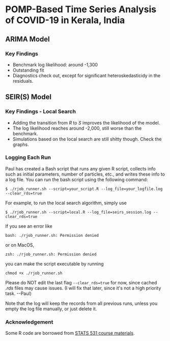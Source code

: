 # POMP-Based Time Series Analysis of COVID-19 in Kerala, India

## ARIMA Model

### Key Findings
+ Benchmark log likelihood: around -1,300
+ Outstanding fit
+ Diagnostics check out, except for significant heteroskedasticidy in the residuals. 

## SEIR(S) Model

### Key Findings - Local Search
+ Adding the transition from *R* to *S* improves the likelihood of the model.
+ The log likelihood reaches around -2,000, still worse than the benchmark.
+ Simulations based on the local search are still shitty though. Check the graphs.

### Logging Each Run
Paul has created a Bash script that runs any given R script, collects info such as initial parameters, number of particles, etc., and writes
these info to a log file. You can run the bash script using the following command:

`$ ./rjob_runner.sh --script=your_script.R --log_file=your_logfile.log --clear_rds=true`

For example, to run the local search algorithm, simply use

`$ ./rjob_runner.sh --script=local.R --log_file=seirs_session.log --clear_rds=true`

If you see an error like

`bash: ./rjob_runner.sh: Permission denied`

or on MacOS,

`zsh: ./rjob_runner.sh: Permission denied`

you can make the script executable by running 

`chmod +x ./rjob_runner.sh`

Please do NOT edit the last flag `--clear_rds=true` for now, since cached *.rds* files may cause issues. (I will fix that later, since it's not a high priority task. --Paul) 

Note that the log will keep the records from all previous runs, unless you empty the log file manually, or just delete it.

### Acknowledgement
Some R code are borrowed from [STATS 531 course materials](https://ionides.github.io/531w25/). 
